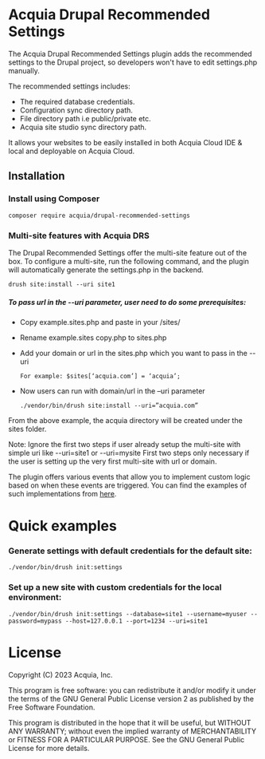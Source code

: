 # Acquia Drupal Recommended Settings
The Acquia Drupal Recommended Settings plugin adds the recommended settings to
the Drupal project, so developers won't have to edit settings.php manually.

The recommended settings includes:
- The required database credentials.
- Configuration sync directory path.
- File directory path i.e public/private etc.
- Acquia site studio sync directory path.

It allows your websites to be easily installed in both Acquia Cloud IDE & local
and deployable on Acquia Cloud.

## Installation
### Install using Composer

```
composer require acquia/drupal-recommended-settings
```
### Multi-site features with Acquia DRS
The Drupal Recommended Settings offer the multi-site feature out of the box.
To configure a multi-site, run the following command, and the plugin will
automatically generate the settings.php in the backend.
```
drush site:install --uri site1
```
##### To pass url in the --uri parameter, user need to do some prerequisites:
- Copy example.sites.php and paste in your /sites/
- Rename example.sites copy.php to sites.php
- Add your domain or url in the sites.php which you want to pass in the --uri
    
    ```For example: $sites[‘acquia.com’] = ‘acquia’;```
- Now users can run with domain/url in the –uri parameter 
  
  ```./vendor/bin/drush site:install --uri=”acquia.com”```

From the above example, the acquia directory will be created under the sites folder.

Note: Ignore the first two steps if user already setup the multi-site with simple uri like --uri=site1 or --uri=mysite
First two steps only necessary if the user is setting up the very first multi-site with url or domain.

The plugin offers various events that allow you to implement custom logic based
on when these events are triggered. You can find the examples of such
implementations from [here](examples).

# Quick examples
### Generate settings with default credentials for the default site:
 ```
./vendor/bin/drush init:settings
```

### Set up a new site with custom credentials for the local environment:
```
./vendor/bin/drush init:settings --database=site1 --username=myuser --password=mypass --host=127.0.0.1 --port=1234 --uri=site1
```

# License

Copyright (C) 2023 Acquia, Inc.

This program is free software: you can redistribute it and/or modify it under
the terms of the GNU General Public License version 2 as published by the
Free Software Foundation.

This program is distributed in the hope that it will be useful,
but WITHOUT ANY WARRANTY; without even the implied warranty of
MERCHANTABILITY or FITNESS FOR A PARTICULAR PURPOSE.
See the GNU General Public License for more details.
